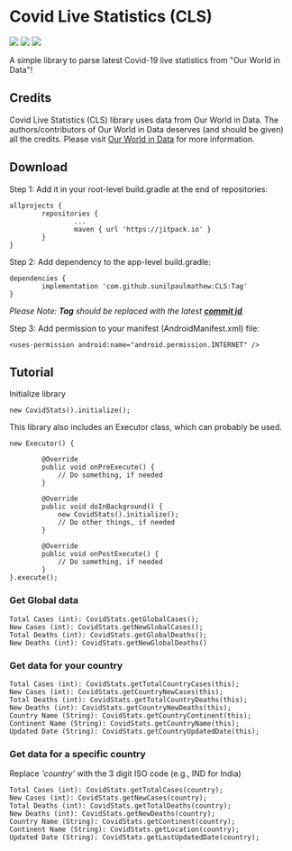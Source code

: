 # Covid Live Statistics (CLS)

![](https://img.shields.io/github/languages/top/sunilpaulmathew/covidlivestats)
![](https://img.shields.io/github/contributors/sunilpaulmathew/covidlivestats)
![](https://img.shields.io/github/license/sunilpaulmathew/covidlivestats)

A simple library to parse latest Covid-19 live statistics from "Our World in Data"!

## Credits
Covid Live Statistics (CLS) library uses data from Our World in Data. The authors/contributors of Our World in Data deserves (and should be given) all the credits. Please visit [Our World in Data](https://ourworldindata.org/) for more information.

## Download

Step 1: Add it in your root-level build.gradle at the end of repositories:
```
allprojects {
        repositories {
                ...
                maven { url 'https://jitpack.io' }
        }
}
```

Step 2: Add dependency to the app-level build.gradle:
```
dependencies {
        implementation 'com.github.sunilpaulmathew:CLS:Tag'
}
```
*Please Note: **Tag** should be replaced with the latest **[commit id](https://github.com/sunilpaulmathew/CLS/commits/master)**.*

Step 3: Add permission to your manifest (AndroidManifest.xml) file:
```
<uses-permission android:name="android.permission.INTERNET" />
```

## Tutorial

Initialize library
```
new CovidStats().initialize();
```

This library also includes an Executor class, which can probably be used.
```
new Executor() {

        @Override
        public void onPreExecute() {
            // Do something, if needed
        }

        @Override
        public void doInBackground() {           
            new CovidStats().initialize();
            // Do other things, if needed
        }

        @Override
        public void onPostExecute() {
            // Do something, if needed
        }
}.execute();
```

### Get Global data
```
Total Cases (int): CovidStats.getGlobalCases();
New Cases (int): CovidStats.getNewGlobalCases();
Total Deaths (int): CovidStats.getGlobalDeaths();
New Deaths (int): CovidStats.getNewGlobalDeaths()
```

### Get data for your country
```
Total Cases (int): CovidStats.getTotalCountryCases(this);
New Cases (int): CovidStats.getCountryNewCases(this);
Total Deaths (int): CovidStats.getTotalCountryDeaths(this);
New Deaths (int): CovidStats.getCountryNewDeaths(this);
Country Name (String): CovidStats.getCountryContinent(this);
Continent Name (String): CovidStats.getCountryName(this);
Updated Date (String): CovidStats.getCountryUpdatedDate(this);
```

### Get data for a specific country

Replace *'country'* with the 3 digit ISO code (e.g., IND for India)
```
Total Cases (int): CovidStats.getTotalCases(country);
New Cases (int): CovidStats.getNewCases(country);
Total Deaths (int): CovidStats.getTotalDeaths(country);
New Deaths (int): CovidStats.getNewDeaths(country);
Country Name (String): CovidStats.getContinent(country);
Continent Name (String): CovidStats.getLocation(country);
Updated Date (String): CovidStats.getLastUpdatedDate(country);
```